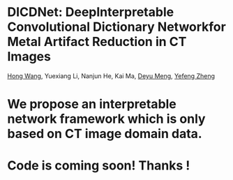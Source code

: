 # DICDNet: DeepInterpretable Convolutional Dictionary Networkfor Metal Artifact Reduction in CT Images
[Hong Wang](https://hongwang01.github.io/), Yuexiang Li, Nanjun He, Kai Ma, [Deyu Meng](http://gr.xjtu.edu.cn/web/dymeng), [Yefeng Zheng](https://sites.google.com/site/yefengzheng/)


# We propose an interpretable network framework which is only based on CT image domain data.


# Code is coming soon! Thanks !
